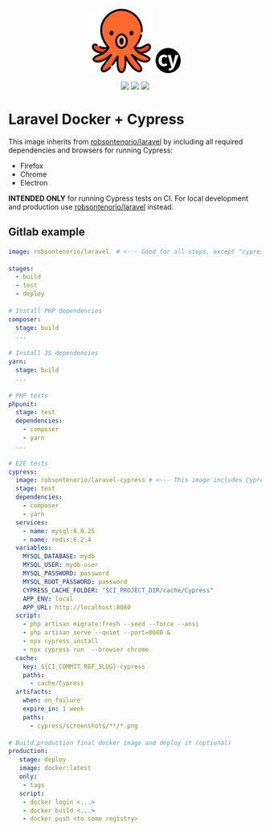 <p align="center">
  <img src="octopus.png"> <img height="50" src="cypress.png">
</p> 
<p align="center">    
  <img src="https://img.shields.io/docker/v/robsontenorio/laravel-cypress?color=green&sort=semver&style=for-the-badge" />
  <img src="https://img.shields.io/docker/pulls/robsontenorio/laravel-cypress?color=orange&style=for-the-badge" />
  <img src="https://img.shields.io/docker/image-size/robsontenorio/laravel-cypress?sort=date&style=for-the-badge" />
</p>

# Laravel Docker + Cypress

This image inherits from [robsontenorio/laravel](https://github.com/robsontenorio/laravel-docker) by including all required dependencies and browsers for running Cypress:
 - Firefox
 - Chrome
 - Electron

 **INTENDED ONLY** for running Cypress tests on CI. For local development and production use [robsontenorio/laravel](https://github.com/robsontenorio/laravel-docker) instead.


## Gitlab example

```yaml
image: robsontenorio/laravel  # <--- Good for all steps, except "cypress"

stages:
  - build
  - test
  - deploy

# Install PHP dependencies
composer:  
  stage: build
  ...

# Install JS dependencies
yarn:  
  stage: build  
  ...

# PHP tests
phpunit:  
  stage: test
  dependencies:
    - composer
    - yarn    
  ...

# E2E tests 
cypress:
  image: robsontenorio/laravel-cypress # <--- This image includes Cypress dependencies
  stage: test
  dependencies:
    - composer
    - yarn    
  services:
    - name: mysql:8.0.25
    - name: redis:6.2.4
  variables:        
    MYSQL_DATABASE: mydb
    MYSQL_USER: mydb-user
    MYSQL_PASSWORD: password
    MYSQL_ROOT_PASSWORD: password    
    CYPRESS_CACHE_FOLDER: "$CI_PROJECT_DIR/cache/Cypress"    
    APP_ENV: local
    APP_URL: http://localhost:8080
  script:
    - php artisan migrate:fresh --seed --force --ansi
    - php artisan serve --quiet --port=8080 &        
    - npx cypress install        
    - npx cypress run  --browser chrome
  cache:
    key: ${CI_COMMIT_REF_SLUG}-cypress
    paths:
      - cache/Cypress
  artifacts:
    when: on_failure
    expire_in: 1 week    
    paths:      
      - cypress/screenshots/**/*.png

# Build production final docker image and deploy it (optional)
production:
   stage: deploy
   image: docker:latest
   only:
    - tags
   script:
    - docker login <...>
    - docker build <...>
    - docker push <to some registry>
```